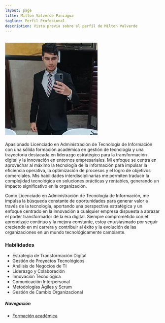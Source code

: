```yaml
---
layout: page
title: Milton Valverde Paniagua
tagline: Perfil Profesional
description: Vista previa sobre el perfil de Milton Valverde
---
```

![Alt text](/assets/img/profile.jpg "Profile Image")
---
Apasionado Licenciado en Administración de Tecnología de Información con una sólida formación académica en gestión de tecnología y una trayectoria destacada en liderazgo estratégico para la transformación digital y la innovación en entornos empresariales. Mi enfoque se centra en aprovechar al máximo la tecnología de la información para impulsar la eficiencia operativa, la optimización de procesos y el logro de objetivos comerciales. Mis habilidades interdisciplinarias me permiten traducir la complejidad tecnológica en soluciones prácticas y rentables, generando un impacto significativo en la organización.

Como Licenciado en Administración de Tecnología de Información, me impulsa la búsqueda constante de oportunidades para generar valor a través de la tecnología, aportando una perspectiva estratégica y un enfoque centrado en la innovación a cualquier empresa dispuesta a abrazar el poder transformador de la era digital. Siempre comprometido con el aprendizaje continuo y la mejora constante, estoy entusiasmado por seguir creciendo en mi carrera y contribuir al éxito y la evolución de las organizaciones en un mundo tecnológicamente cambiante.

### Habilidades
* Estrategia de Transformación Digital
* Gestión de Proyectos Tecnológicos
* Análisis de Negocios de TI
* Liderazgo y Colaboración
* Innovación Tecnológica
* Comunicación Interpersonal
* Metodologías Ágiles y Scrum
* Gestión de Cambio Organizacional

##### Navegación
- [Formación académica](pages/academic.html)
